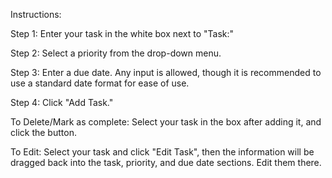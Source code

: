 Instructions: 

Step 1: Enter your task in the white box next to "Task:" 

Step 2: Select a priority from the drop-down menu.

Step 3: Enter a due date. Any input is allowed, though it is recommended to use a standard date format for ease of use.

Step 4: Click "Add Task."

To Delete/Mark as complete: 
Select your task in the box after adding it, and click the button.

To Edit: 
Select your task and click "Edit Task", then the information will be dragged back into the task, priority, and due date sections. Edit them there.
